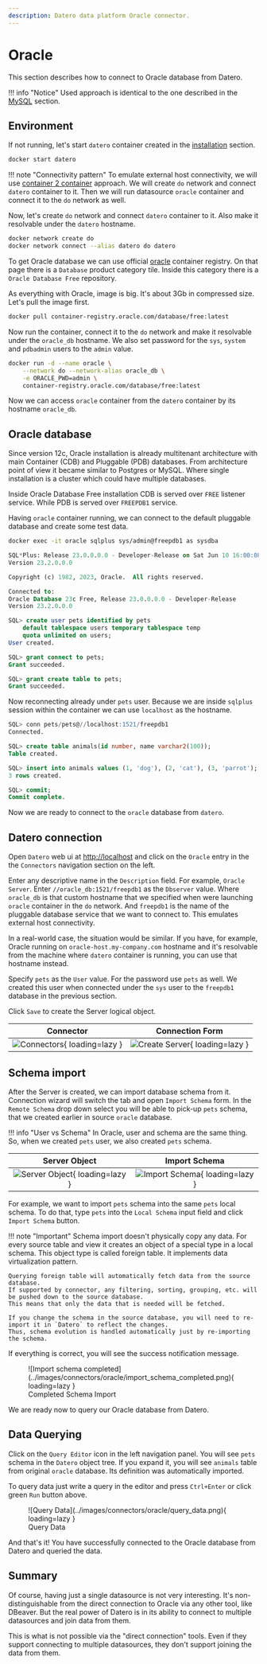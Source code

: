 ```yaml
---
description: Datero data platform Oracle connector. 
---
```


# Oracle
This section describes how to connect to Oracle database from Datero.

!!! info "Notice"
    Used approach is identical to the one described in the [MySQL](./mysql.md) section.

## Environment
If not running, let's start `datero` container created in the [installation](../installation.md#running-the-container) section.
``` sh
docker start datero
```

!!! note "Connectivity pattern"
    To emulate external host connectivity, we will use [container 2 container](./index.md#container-to-container) approach.
    We will create `do` network and connect `datero` container to it.
    Then we will run datasource `oracle` container and connect it to the `do` network as well.

Now, let's create `do` network and connect `datero` container to it.
Also make it resolvable under the `datero` hostname.
``` sh
docker network create do
docker network connect --alias datero do datero
```

[oracle_registry]: https://container-registry.oracle.com/ords/f?p=113:10:2179520783643:::RP::&cs=36sd3OxDgsDvwtMtbLqK4eGwYWQ0a5VMzYR4VB58w1ti_mmYd4h01sUd3vHD2pe68wKUyofdXr8PUixxFu755AA

To get Oracle database we can use official [oracle][oracle_registry] container registry.
On that page there is a `Database` product category tile.
Inside this category there is a `Oracle Database Free` repository.

As everything with Oracle, image is big. It's about 3Gb in compressed size. Let's pull the image first. 
``` sh
docker pull container-registry.oracle.com/database/free:latest
```

Now run the container, connect it to the `do` network and make it resolvable under the `oracle_db` hostname.
We also set password for the `sys`, `system` and `pdbadmin` users to the `admin` value.
``` sh
docker run -d --name oracle \
    --network do --network-alias oracle_db \
    -e ORACLE_PWD=admin \
    container-registry.oracle.com/database/free:latest
```
Now we can access `oracle` container from the `datero` container by its hostname `oracle_db`.


## Oracle database
Since version 12c, Oracle installation is already multitenant architecture with main Container (CDB) and Pluggable (PDB) databases.
From architecture point of view it became similar to Postgres or MySQL. 
Where single installation is a cluster which could have multiple databases.

Inside Oracle Database Free installation CDB is served over `FREE` listener service. While PDB is served over `FREEPDB1` service.

Having `oracle` container running, we can connect to the default pluggable database and create some test data.
``` sh
docker exec -it oracle sqlplus sys/admin@freepdb1 as sysdba
```

``` sql
SQL*Plus: Release 23.0.0.0.0 - Developer-Release on Sat Jun 10 16:00:08 2023
Version 23.2.0.0.0

Copyright (c) 1982, 2023, Oracle.  All rights reserved.

Connected to:
Oracle Database 23c Free, Release 23.0.0.0.0 - Developer-Release
Version 23.2.0.0.0

SQL> create user pets identified by pets 
    default tablespace users temporary tablespace temp 
    quota unlimited on users;
User created.

SQL> grant connect to pets;
Grant succeeded.

SQL> grant create table to pets;
Grant succeeded.
```

Now reconnecting already under `pets` user.
Because we are inside `sqlplus` session within the container we can use `localhost` as the hostname.
```sql
SQL> conn pets/pets@//localhost:1521/freepdb1
Connected.

SQL> create table animals(id number, name varchar2(100));
Table created.

SQL> insert into animals values (1, 'dog'), (2, 'cat'), (3, 'parrot');
3 rows created.

SQL> commit;
Commit complete.
```

Now we are ready to connect to the `oracle` database from `datero`.

## Datero connection
Open `Datero` web ui at [http://localhost](http://localhost) and click on the `Oracle` entry in the the `Connectors` navigation section on the left.

Enter any descriptive name in the `Description` field. For example, `Oracle Server`.
Enter `//oracle_db:1521/freepdb1` as the `Dbserver` value. 
Where `oracle_db` is that custom hostname that we specified when were launching `oracle` container in the `do` network.
And `freepdb1` is the name of the pluggable database service that we want to connect to.
This emulates external host connectivity. 

In a real-world case, the situation would be similar.
If you have, for example, Oracle running on `oracle-host.my-company.com` hostname and 
it's resolvable from the machine where `datero` container is running, you can use that hostname instead.

Specify `pets` as the `User` value. For the password use `pets` as well. 
We created this user when connected under the `sys` user to the `freepdb1` database in the previous section.

Click `Save` to create the Server logical object.

Connector|Connection Form
:---:|:---:
![Connectors](../images/connectors/oracle/connector.png){ loading=lazy }|![Create Server](../images/connectors/oracle/create_server.png){ loading=lazy }

## Schema import
After the Server is created, we can import database schema from it.
Connection wizard will switch the tab and open `Import Schema` form.
In the `Remote Schema` drop down select you will be able to pick-up `pets` schema, 
that we created earlier in source `oracle` database.

!!! info "User vs Schema"
    In Oracle, user and schema are the same thing.
    So, when we created `pets` user, we also created `pets` schema.

Server Object|Import Schema
:---:|:---:
![Server Object](../images/connectors/oracle/server_entry.png){ loading=lazy }|![Import Schema](../images/connectors/oracle/import_schema.png){ loading=lazy }

For example, we want to import  `pets` schema into the same `pets` local schema.
To do that, type `pets` into the `Local Schema` input field and click `Import Schema` button.

!!! note "Important"
    Schema import doesn't physically copy any data.
    For every source table and view it creates an object of a special type in a local schema.
    This object type is called foreign table.
    It implements data virtualization pattern.

    Querying foreign table will automatically fetch data from the source database.
    If supported by connector, any filtering, sorting, grouping, etc. will be pushed down to the source database.
    This means that only the data that is needed will be fetched.
    
    If you change the schema in the source database, you will need to re-import it in `Datero` to reflect the changes.
    Thus, schema evolution is handled automatically just by re-importing the schema.

If everything is correct, you will see the success notification message.
<figure markdown>
  ![Import schema completed](../images/connectors/oracle/import_schema_completed.png){ loading=lazy }
  <figcaption>Completed Schema Import</figcaption>
</figure>

We are ready now to query our Oracle database from Datero.

## Data Querying
Click on the `Query Editor` icon in the left navigation panel.
You will see `pets` schema in the `Datero` object tree.
If you expand it, you will see `animals` table from original `oracle` database.
Its definition was automatically imported.

To query data just write a query in the editor and press `Ctrl+Enter` or click green `Run` button above.

<figure markdown>
  ![Query Data](../images/connectors/oracle/query_data.png){ loading=lazy }
  <figcaption>Query Data</figcaption>
</figure>

And that's it! You have successfully connected to the Oracle database from Datero and queried the data.

## Summary
Of course, having just a single datasource is not very interesting.
It's non-distinguishable from the direct connection to Oracle via any other tool, like DBeaver.
But the real power of Datero is in its ability to connect to multiple datasources and join data from them.

This is what is not possible via the "direct connection" tools.
Even if they support connecting to multiple datasources, they don't support joining the data from them.
